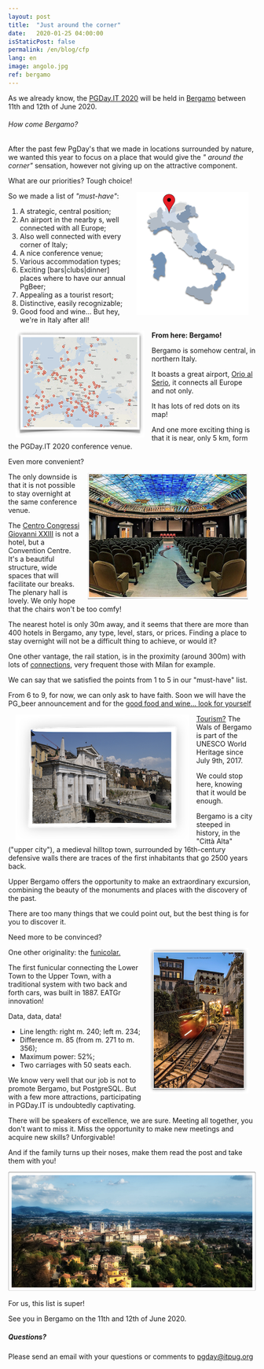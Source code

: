 ```yaml
---
layout: post
title:  "Just around the corner"
date:   2020-01-25 04:00:00
isStaticPost: false
permalink: /en/blog/cfp
lang: en
image: angolo.jpg
ref: bergamo
---
```


As we already know, the [PGDay.IT 2020](https://2020.pgday.en/it/) will be held in [Bergamo](https://2020.pgday.it/en/logistics/) between  11th and 12th of June 2020.

###### How come Bergamo?

After the past few PgDay's that we made in locations surrounded by nature, we wanted this year to focus on a place that would give the _" around the corner"_ sensation, however not giving up on the attractive component.

What are our priorities? Tough choice!

<img src="/img/posts/Bergamo-posizione.png" align="right" Hspace="15" Vspace="0" Border="0"> So we made a list of _"must-have"_:

1. A strategic, central position;
2. An airport in the nearby s, well connected with all Europe;
3. Also well connected with every corner of Italy;
4. A nice conference venue;
5. Various accommodation types;
6. Exciting [bars|clubs|dinner] places where to have our annual PgBeer;
7. Appealing as a tourist resort;
8. Distinctive, easily recognizable;
9. Good food and wine... But hey, we're in Italy after all!


<img src="/img/posts/OrioAlSerio-Destinazioni.png" align="left" Hspace="15" Vspace="0" Border="0">

__From here: Bergamo!__


Bergamo is somehow central, in northern Italy. 

It boasts a great airport, [Orio al Serio](https://www.milanbergamoairport.it/en/), it connects all Europe and not only.

It has lots of red dots on its map!

And one more exciting thing is that it is near, only 5 km, form the PGDay.IT 2020 conference venue. 

Even more convenient?

<img src="/img/posts/location.png" align="right" Hspace="15" Vspace="0" Border="0">

The only downside is that it is not possible to stay overnight at the same conference venue. 

The [Centro Congressi Giovanni XXIII](https://www.centrocongressibergamo.com/) is not a hotel, but a Convention Centre. It's a beautiful structure, wide spaces that will facilitate our breaks. The plenary hall is lovely. We only hope that the chairs won't be too comfy!

The nearest hotel is only 30m away, and it seems that there are more than 400 hotels in Bergamo, any type, level, stars, or prices. Finding a place to stay overnight will not be a difficult thing to achieve, or would it? 

One other vantage, the rail station, is in the proximity (around 300m) with lots of [connections](https://prm.rfi.it/qo_prm/QO_Arrivi_SiPMR.aspx?Id=587&lin=it&dalle=09.00&alle=09.59&ora=09.00&guid=), very frequent those with Milan for example. 

We can say that we satisfied the points from 1 to 5 in our "must-have" list. 

From 6 to 9, for now, we can only ask to have faith. Soon we will have the PG_beer announcement and for the [good food and wine... look for yourself](http://bergamoatavola.altervista.org/piatti-bergamaschi-bergamo-ricette-cucina/)

<img src="/img/posts/Bergamo_mura.png" align="left" Hspace="15" Vspace="0" Border="0">

[Tourism?](https://www.visitbergamo.net/en/itinerario-bergamo-citta/) The Wals of Bergamo is part of the UNESCO World Heritage since July 9th, 2017.

We could stop here, knowing that it would be enough.

Bergamo is a city steeped in history, in the "Città Alta" ("upper city"), a medieval hilltop town, surrounded by 16th-century defensive walls there are traces of the first inhabitants that go 2500 years back.


Upper Bergamo offers the opportunity to make an extraordinary excursion, combining the beauty of the monuments and places with the discovery of the past.

There are too many things that we could point out, but the best thing is for you to discover it.

Need more to be convinced?

<img src="/img/posts/Bergamo_funicolare.png" align="right" Hspace="15" Vspace="0" Border="0">One other originality: the [funicolar.](https://www.atb.bergamo.it/it/viaggia-con-noi/turismo-a-bergamo/funicolari)


The first funicular connecting the Lower Town to the Upper Town, with a traditional system with two back and forth cars, was built in 1887.
EATGr innovation!

Data, data, data!

* Line length: right m. 240; left m. 234;
* Difference m. 85 (from m. 271 to m. 356);
* Maximum power:  52%;
* Two carriages with 50 seats each.


We know very well that our job is not to promote Bergamo, but PostgreSQL. But with a few more attractions, participating in PGDay.IT is undoubtedly captivating.


There will be speakers of excellence, we are sure. Meeting all together, you don't want to miss it. Miss the opportunity to make new meetings and acquire new skills? Unforgivable!


And if the family turns up their noses, make them read the post and take them with you!

![image](/img/posts/Bergamo_panorama.png)


For us, this list is super!

See you in Bergamo on the 11th and 12th of June 2020.

##### Questions?
Please send an email with your questions or comments to [pgday@itpug.org](mailto:pgday@itpug.org)
